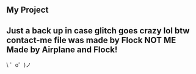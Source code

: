 My Project
------------

Just a back up in case glitch goes crazy lol
btw contact-me file was made by Flock NOT ME
Made by Airplane and Flock!
-------------------

\ ゜o゜)ノ

